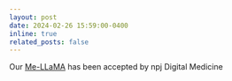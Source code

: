 ```yaml
---
layout: post
date: 2024-02-26 15:59:00-0400
inline: true
related_posts: false
---
```

Our <a href='https://www.nature.com/articles/s41746-025-01533-1'>Me-LLaMA</a> has been accepted by npj Digital Medicine
